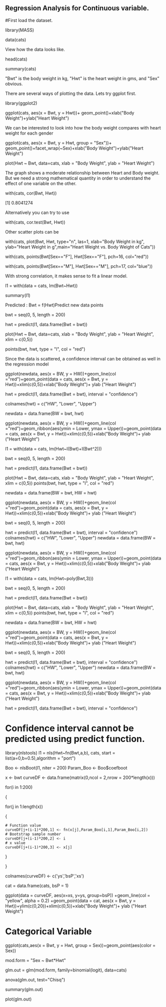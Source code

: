## Regression Analysis for Continuous variable.


 

#First load the dataset. 

library(MASS)

data(cats)

View how the data looks like. 

head(cats)

summary(cats)

"Bwt" is the body weight in kg, "Hwt" is the heart weight in gms, and "Sex” obvious. 


There are several ways of plotting the data. Lets try ggplot first. 

library(ggplot2)

ggplot(cats, aes(x = Bwt, y = Hwt))+ geom_point()+xlab("Body Weight")+ylab("Heart Weight")

We can be interested to look into how the body weight compares with heart weight for each gender

ggplot(cats, aes(x = Bwt, y = Hwt, group = "Sex"))+ geom_point()+facet_wrap(~Sex)+xlab("Body Weight")+ylab("Heart Weight")

plot(Hwt ~ Bwt, data=cats, xlab = "Body Weight", ylab = "Heart Weight")

The graph shows a moderate relationship between Heart and Body weight. But we need a strong mathematical quantity in order to understand the effect of one variable on the other. 

with(cats, cor(Bwt, Hwt))

[1] 0.8041274

Alternatively you can try to use

with(cats, cor.test(Bwt, Hwt))

Other scatter plots can be 

with(cats, plot(Bwt, Hwt, type="n", las=1, xlab="Body Weight in kg", ylab="Heart Weight in g",main="Heart Weight vs. Body Weight of Cats"))

with(cats, points(Bwt[Sex=="F"], Hwt[Sex=="F"], pch=16, col="red"))

with(cats, points(Bwt[Sex=="M"], Hwt[Sex=="M"], pch=17, col="blue"))


With strong correlation, it makes sense to fit a linear model. 

l1 = with(data = cats, lm(Bwt~Hwt))

summary(l1)

Predicted : Bwt = f(Hwt)Predict new data points 


bwt = seq(0, 5, length = 200)

hwt = predict(l1, data.frame(Bwt = bwt))

plot(Hwt ~ Bwt, data=cats, xlab = "Body Weight", ylab = "Heart Weight", xlim = c(0,5))

points(bwt, hwt, type = "l", col = "red")

Since the data is scattered, a confidence interval can be obtained as well in the regression model

ggplot(newdata, aes(x = BW, y = HW))+geom_line(col ="red")+geom_point(data = cats, aes(x = Bwt, y = Hwt))+xlim(c(0,5))+xlab("Body Weight")+ ylab ("Heart Weight")


hwt = predict(l1, data.frame(Bwt = bwt), interval = "confidence")

colnames(hwt) = c("HW", "Lower", "Upper")

newdata = data.frame(BW = bwt, hwt)

ggplot(newdata, aes(x = BW, y = HW))+geom_line(col ="red")+geom_ribbon(aes(ymin = Lower, ymax = Upper))+geom_point(data = cats, aes(x = Bwt, y = Hwt))+xlim(c(0,5))+xlab("Body Weight")+ ylab ("Heart Weight")

l1 = with(data = cats, lm(Hwt~I(Bwt)+I(Bwt^2)))

bwt = seq(0, 5, length = 200)

hwt = predict(l1, data.frame(Bwt = bwt))

plot(Hwt ~ Bwt, data=cats, xlab = "Body Weight", ylab = "Heart Weight", xlim = c(0,5))
points(bwt, hwt, type = "l", col = "red")

newdata = data.frame(BW = bwt, HW = hwt)

ggplot(newdata, aes(x = BW, y = HW))+geom_line(col ="red")+geom_point(data = cats, aes(x = Bwt, y = Hwt))+xlim(c(0,5))+xlab("Body Weight")+ ylab ("Heart Weight")

bwt = seq(0, 5, length = 200)

hwt = predict(l1, data.frame(Bwt = bwt), interval = "confidence")
colnames(hwt) = c("HW", "Lower", "Upper")
newdata = data.frame(BW = bwt, hwt)

ggplot(newdata, aes(x = BW, y = HW))+geom_line(col ="red")+geom_ribbon(aes(ymin = Lower, ymax = Upper))+geom_point(data = cats, aes(x = Bwt, y = Hwt))+xlim(c(0,5))+xlab("Body Weight")+ ylab ("Heart Weight")


l1 = with(data = cats, lm(Hwt~poly(Bwt,3)))

bwt = seq(0, 5, length = 200)

hwt = predict(l1, data.frame(Bwt = bwt))

plot(Hwt ~ Bwt, data=cats, xlab = "Body Weight", ylab = "Heart Weight", xlim = c(0,5))
points(bwt, hwt, type = "l", col = "red")

newdata = data.frame(BW = bwt, HW = hwt)

ggplot(newdata, aes(x = BW, y = HW))+geom_line(col ="red")+geom_point(data = cats, aes(x = Bwt, y = Hwt))+xlim(c(0,5))+xlab("Body Weight")+ ylab ("Heart Weight")

bwt = seq(0, 5, length = 200)

hwt = predict(l1, data.frame(Bwt = bwt), interval = "confidence")
colnames(hwt) = c("HW", "Lower", "Upper")
newdata = data.frame(BW = bwt, hwt)

ggplot(newdata, aes(x = BW, y = HW))+geom_line(col ="red")+geom_ribbon(aes(ymin = Lower, ymax = Upper))+geom_point(data = cats, aes(x = Bwt, y = Hwt))+xlim(c(0,5))+xlab("Body Weight")+ ylab ("Heart Weight")

hwt = predict(l1, data.frame(Bwt = bwt), interval = "confidence")

# Confidence interval cannot be predicted using predict function.


library(nlstools)
l1 = nls(Hwt~fn(Bwt,a,b), cats, start = list(a=0,b=0.5),algorithm = "port")

Boo <- nlsBoot(l1, niter = 200)
Param_Boo <- Boo$coefboot


x <- bwt
curveDF <- data.frame(matrix(0,ncol = 2,nrow = 200*length(x)))

for(i in 1:200)

{

  for(j in 1:length(x))
  
  {
    
    # Function value
    curveDF[j+(i-1)*200,1] <- fn(x[j],Param_Boo[i,1],Param_Boo[i,2])
    # Bootstrap sample number
    curveDF[j+(i-1)*200,2] <- i
    # x value
    curveDF[j+(i-1)*200,3] <- x[j]
    
  }
  
}

colnames(curveDF) <- c('ys','bsP','xs')

cat = data.frame(cats, bsP = 1)

ggplot(data = curveDF, aes(x=xs, y=ys, group=bsP)) +geom_line(col = "yellow", alpha = 0.2) +geom_point(data = cat, aes(x = Bwt, y = Hwt))+ylim(c(0,20))+xlim(c(0,5))+xlab("Body Weight")+ ylab ("Heart Weight")



# Categorical Variable


ggplot(cats,aes(x = Bwt, y = Hwt, group = Sex))+geom_point(aes(color = Sex))

mod.form = "Sex ~ Bwt*Hwt"    

glm.out = glm(mod.form, family=binomial(logit), data=cats)

anova(glm.out, test="Chisq")

summary(glm.out)

plot(glm.out)




















